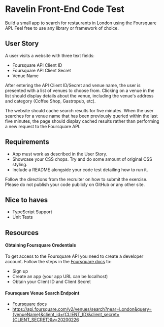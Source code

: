 # Ravelin Front-End Code Test
Build a small app to search for restaurants in London using the Foursquare API. Feel free to use any library or framework of choice.

## User Story
A user visits a website with three text fields:

- Foursquare API Client ID
- Foursquare API Client Secret
- Venue Name

After entering the API Client ID/Secret and venue name, the user is presented with a list of venues to choose from. Clicking on a venue in the list should display details about the venue, including the venue's address and category (Coffee Shop, Gastropub, etc).

The website should cache search results for five minutes. When the user searches for a venue name that has been previously queried within the last five minutes, the page should display cached results rather than performing a new request to the Foursquare API.

## Requirements
- App must work as described in the User Story.
- Showcase your CSS chops. Try and do some amount of original CSS styling.
- Include a README alongside your code test detailing how to run it.

Follow the directions from the recruiter on how to submit the exercise. Please do not publish your code publicly on GitHub or any other site.

## Nice to haves
- TypeScript Support
- Unit Tests

## Resources

#### Obtaining Foursquare Credentials
To get access to the Foursquare API you need to create a developer account. Follow the steps in the [Foursquare docs](https://developer.foursquare.com/docs/api) to:
- Sign up
- Create an app (your app URL can be localhost)
- Obtain your Client ID and Client Secret

#### Foursquare Venue Search Endpoint
- [Foursquare docs](https://developer.foursquare.com/docs/places-api/)
- https://api.foursquare.com/v2/venues/search?near=London&query={venueName}&client_id={CLIENT_ID}&client_secret={CLIENT_SECRET}&v=20200226

